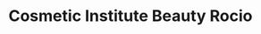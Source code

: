 ---
title: "Cosmetic Institute Beauty Rocio"
url: /luzern/cosmetic-institute-beauty-rocio/
shop: Kosmetik
---
